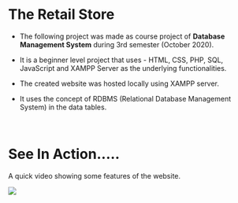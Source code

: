 # The Retail Store

* The following project was made as course project of **Database Management System** during 3rd semester (October 2020).

* It is a beginner level project that uses - HTML, CSS, PHP, SQL, JavaScript and XAMPP Server as the underlying functionalities. 

* The created website was hosted locally using XAMPP server.

* It uses the concept of RDBMS (Relational Database Management System) in the data tables.

<br>

# See In Action.....

A quick video showing some features of the website.

![](/images/TheRetailStoreGIF.gif)